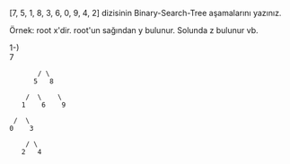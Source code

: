 [7, 5, 1, 8, 3, 6, 0, 9, 4, 2] dizisinin Binary-Search-Tree aşamalarını yazınız.

Örnek: root x'dir. root'un sağından y bulunur. Solunda z bulunur vb.

1-)         
            7
            
           / \
          5   8
          
        /  \    \
       1    6    9
      
     /  \
    0    3
    
        / \
       2   4

